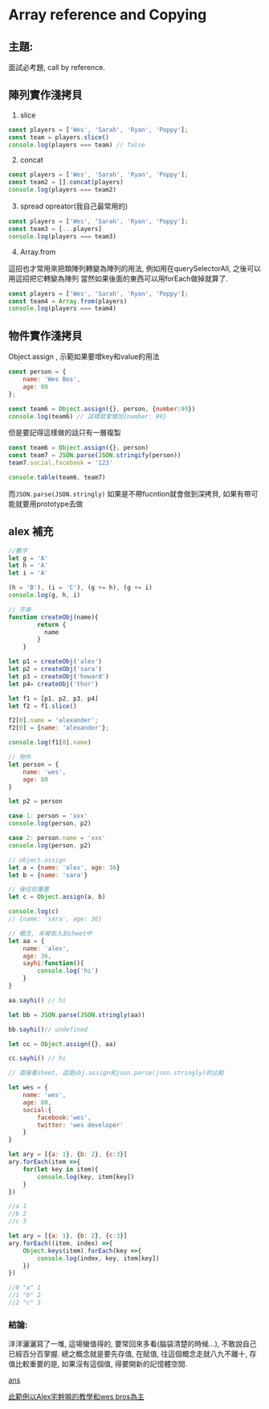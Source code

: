 # Array reference and Copying

## 主題:

面試必考題, call by reference. 

## 陣列實作淺拷貝

1. slice 
```javascript
const players = ['Wes', 'Sarah', 'Ryan', 'Poppy'];
const team = players.slice()
console.log(players === team) // false
```

2. concat 
```javascript
const players = ['Wes', 'Sarah', 'Ryan', 'Poppy'];
const team2 = [].concat(players)
console.log(players === team2) 
```

3. spread opreator(我自己最常用的)

```javascript
const players = ['Wes', 'Sarah', 'Ryan', 'Poppy'];
const team3 = [...players]
console.log(players === team3) 
```

4. Array.from 

這招也才常用來把類陣列轉變為陣列的用法, 例如用在querySelectorAll, 之後可以用這招把它轉變為陣列
當然如果後面的東西可以用forEach做掉就算了. 

```javascript
const players = ['Wes', 'Sarah', 'Ryan', 'Poppy'];
const team4 = Array.from(players)
console.log(players === team4) 
```

## 物件實作淺拷貝

Object.assign , 示範如果要增key和value的用法
```javascript
const person = {
    name: 'Wes Bos',
    age: 80
};

const team6 = Object.assign({}, person, {number:99})
console.log(team6) // 這樣就會增加{number: 99}
```
但是要記得這樣做的話只有一層複製

```javascript
const team6 = Object.assign({}, person)
const team7 = JSON.parse(JSON.stringify(person))
team7.social.facebook = '123'

console.table(team6, team7)
```

而`JSON.parse(JSON.stringly)`
如果是不帶fucntion就會做到深拷貝, 如果有帶可能就要用prototype去做


## alex 補充

```javascript
//數字
let g = 'A'
let h = 'A'
let i = 'A'

(h = 'B'), (i = 'C'), (g += h), (g += i)
console.log(g, h, i)

```

```javascript
// 字串
function createObj(name){
        return {
          name
        }
    }

let p1 = createObj('alex')
let p2 = createObj('sara')
let p3 = createObj('howard')
let p4= createObj('thor')

let f1 = [p1, p2, p3, p4]
let f2 = f1.slice()

f2[0].name = 'alexander';
f2[0] = {name: 'alexander'};

console.log(f1[0].name)
```

```javascript
// 物件
let person = {
    name: 'wes', 
    age: 80
}

let p2 = person

case 1: person = 'xxx'
console.log(person, p2)

case 2: person.name = 'xxx'
console.log(person, p2)
```

```javascript
// object.assign
let a = {name: 'alex', age: 36}
let b = {name: 'sara'}

// 後往前覆蓋
let c = Object.assign(a, b)

console.log(c)
// {name: 'sara', age: 36}
```

```javascript
// 概念, 未被收入到sheet中
let aa = {
    name: 'alex', 
    age: 36, 
    sayhi:function(){
        console.log('hi')
    }
}

aa.sayhi() // hi

let bb = JSON.parse(JSON.stringly(aa))

bb.sayhi()// undefined 

let cc = Object.assign({}, aa)

cc.sayhi() // hi

```
```javascript
// 直接看sheet, 這是obj.assign和json.parse(json.stringly)的比較

let wes = {
    name: 'wes', 
    age: 80, 
    social:{
        facebook:'wes', 
        twitter: 'wes developer'
    }
}
```

```javascript
let ary = [{a: 1}, {b: 2}, {c:3}]
ary.forEach(item =>{
    for(let key in item){
        console.log(key, item[key])
    }
})

//a 1
//b 2
//c 3
```

```javascript
let ary = [{a: 1}, {b: 2}, {c:3}]
ary.forEach((item, index) =>{
    Object.keys(item).forEach(key =>{
        console.log(index, key, item[key])
    })
})

//0 "a" 1
//1 "b" 2
//2 "c" 3
```


### 結論:

洋洋灑灑寫了一堆, 這場蠻值得的, 要常回來多看(腦袋清楚的時候...), 不敢說自己已經百分百掌握. 
總之概念就是要先存值, 在賦值, 往這個概念走就八九不離十, 存值比較重要的是, 如果沒有這個值, 得要開新的記憶體空間. 

[ans](https://docs.google.com/spreadsheets/d/11WNMzrYUtRxN5WOCDFtv5RzIKsKYEC_slBYtjMHkFDU/edit#gid=0)

[此範例以Alex宅幹嘛的教學和wes bros為主](https://www.youtube.com/watch?v=sxe-oahUARI)